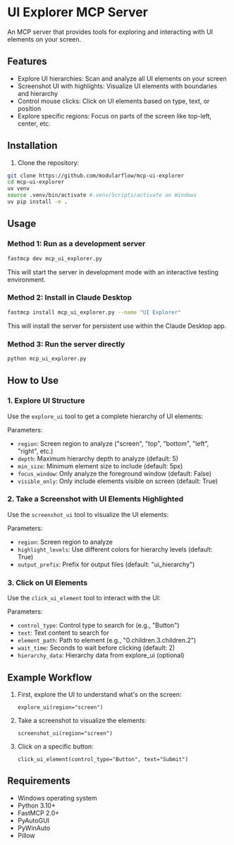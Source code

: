 # UI Explorer MCP Server

An MCP server that provides tools for exploring and interacting with UI elements on your screen.

## Features

- Explore UI hierarchies: Scan and analyze all UI elements on your screen
- Screenshot UI with highlights: Visualize UI elements with boundaries and hierarchy
- Control mouse clicks: Click on UI elements based on type, text, or position
- Explore specific regions: Focus on parts of the screen like top-left, center, etc.

## Installation

1. Clone the repository:
```bash
git clone https://github.com/modularflow/mcp-ui-explorer
cd mcp-ui-explorer
uv venv
source .venv/bin/activate #.venv/Scripts/activate on Windows
uv pip install -e .
```

## Usage

### Method 1: Run as a development server

```bash
fastmcp dev mcp_ui_explorer.py
```

This will start the server in development mode with an interactive testing environment.

### Method 2: Install in Claude Desktop

```bash
fastmcp install mcp_ui_explorer.py --name "UI Explorer"
```

This will install the server for persistent use within the Claude Desktop app.

### Method 3: Run the server directly

```bash
python mcp_ui_explorer.py
```

## How to Use

### 1. Explore UI Structure

Use the `explore_ui` tool to get a complete hierarchy of UI elements:

Parameters:
- `region`: Screen region to analyze ("screen", "top", "bottom", "left", "right", etc.)
- `depth`: Maximum hierarchy depth to analyze (default: 5)
- `min_size`: Minimum element size to include (default: 5px)
- `focus_window`: Only analyze the foreground window (default: False)
- `visible_only`: Only include elements visible on screen (default: True)

### 2. Take a Screenshot with UI Elements Highlighted

Use the `screenshot_ui` tool to visualize the UI elements:

Parameters:
- `region`: Screen region to analyze
- `highlight_levels`: Use different colors for hierarchy levels (default: True)
- `output_prefix`: Prefix for output files (default: "ui_hierarchy")

### 3. Click on UI Elements

Use the `click_ui_element` tool to interact with the UI:

Parameters:
- `control_type`: Control type to search for (e.g., "Button")
- `text`: Text content to search for
- `element_path`: Path to element (e.g., "0.children.3.children.2")
- `wait_time`: Seconds to wait before clicking (default: 2)
- `hierarchy_data`: Hierarchy data from explore_ui (optional)

## Example Workflow

1. First, explore the UI to understand what's on the screen:
   ```
   explore_ui(region="screen")
   ```

2. Take a screenshot to visualize the elements:
   ```
   screenshot_ui(region="screen")
   ```

3. Click on a specific button:
   ```
   click_ui_element(control_type="Button", text="Submit")
   ```

## Requirements

- Windows operating system
- Python 3.10+
- FastMCP 2.0+
- PyAutoGUI
- PyWinAuto
- Pillow 
